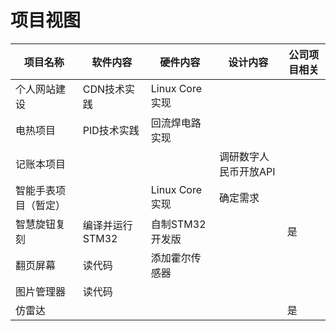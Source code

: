 # 项目视图

| 项目名称             | 软件内容    | 硬件内容       | 设计内容              | 公司项目相关 |
| -------------------- | ----------- | -------------- | --------------------- | ------- |
| 个人网站建设         | CDN技术实践 | Linux Core实现 |                       | |
| 电热项目             | PID技术实践 | 回流焊电路实现 |                       ||
| 记账本项目           |             |                | 调研数字人民币开放API ||
| 智能手表项目（暂定） |             | Linux Core实现 | 确定需求              ||
| 智慧旋钮复刻         | 编译并运行STM32 | 自制STM32开发版 |                |是|
| 翻页屏幕 | 读代码 | 添加霍尔传感器 |  ||
| 图片管理器 | 读代码 |  | ||
| 仿雷达 |  |  | |是|
